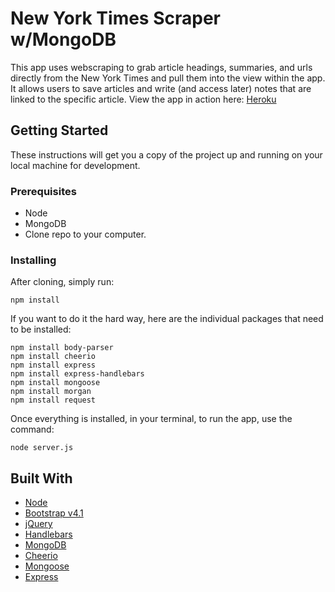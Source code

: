 # New York Times Scraper w/MongoDB
This app uses webscraping to grab article headings, summaries, and urls directly from the New York Times and pull them into the view within the app. It allows users to save articles and write (and access later) notes that are linked to the specific article. View the app in action here: <a href="https://aqueous-reef-83166.herokuapp.com/">Heroku</a>

## Getting Started
These instructions will get you a copy of the project up and running on your local machine for development.

### Prerequisites
- Node 
- MongoDB 
- Clone repo to your computer.

### Installing
After cloning, simply run:
``` 
npm install
```
If you want to do it the hard way, here are the individual packages that need to be installed: 
```
npm install body-parser
npm install cheerio
npm install express
npm install express-handlebars
npm install mongoose
npm install morgan
npm install request
```
Once everything is installed, in your terminal, to run the app, use the command: 
```
node server.js
```
## Built With 
- <a href="https://nodejs.org/en/">Node</a>
- <a href="https://getbootstrap.com/">Bootstrap v4.1</a>
- <a href="http://jquery.com/">jQuery</a>
- <a href="https://handlebarsjs.com/">Handlebars</a>
- <a href="https://www.mongodb.com/">MongoDB</a>
- <a href="https://cheerio.js.org/">Cheerio</a>
- <a href="http://mongoosejs.com/">Mongoose</a>
- <a href="https://expressjs.com/">Express</a>

